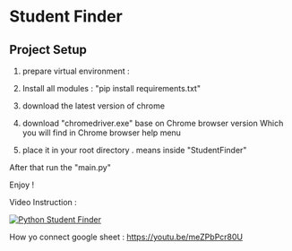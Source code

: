 # Student Finder

## Project Setup 
1. prepare virtual environment :   

2. Install all modules :
   "pip install requirements.txt"


3. download the latest version of chrome

4. download "chromedriver.exe" base on Chrome browser version 
   Which you will find in Chrome browser help menu

5. place it in your root directory . means inside "StudentFinder"


After that run the "main.py"

Enjoy !

Video Instruction : 

[![Python Student Finder](https://user-images.githubusercontent.com/4492335/192185514-41890d77-1390-40a9-ab2a-83c970a6e632.png)](https://youtu.be/vPloA4F74xA)

How yo connect google sheet :
https://youtu.be/meZPbPcr80U
